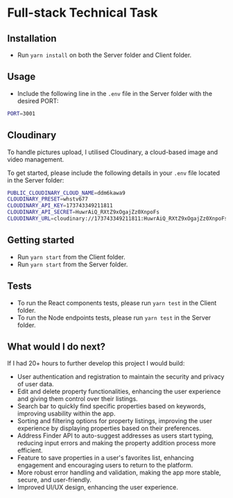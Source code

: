 # Full-stack Technical Task

## Installation

- Run `yarn install` on both the Server folder and Client folder.

## Usage

- Include the following line in the `.env` file in the Server folder with the desired PORT:

```bash
PORT=3001
```

## Cloudinary

To handle pictures upload, I utilised Cloudinary, a cloud-based image and video management.

To get started, please include the following details in your `.env` file located in the Server folder:

```bash
PUBLIC_CLOUDINARY_CLOUD_NAME=ddm6kawa9
CLOUDINARY_PRESET=whstv677
CLOUDINARY_API_KEY=173743349211811
CLOUDINARY_API_SECRET=HuwrAiQ_RXtZ9xOgajZz0XnpoFs
CLOUDINARY_URL=cloudinary://173743349211811:HuwrAiQ_RXtZ9xOgajZz0XnpoFs@ddm6kawa9
```

## Getting started

- Run `yarn start` from the Client folder.
- Run `yarn start` from the Server folder.

## Tests

- To run the React components tests, please run `yarn test` in the Client folder.
- To run the Node endpoints tests, please run `yarn test` in the Server folder.

## What would I do next?

If I had 20+ hours to further develop this project I would build:

- User authentication and registration to maintain the security and privacy of user data.
- Edit and delete property functionalities, enhancing the user experience and giving them control over their listings.
- Search bar to quickly find specific properties based on keywords, improving usability within the app.
- Sorting and filtering options for property listings, improving the user experience by displaying properties based on their preferences.
- Address Finder API to auto-suggest addresses as users start typing, reducing input errors and making the property addition process more efficient.
- Feature to save properties in a user's favorites list, enhancing engagement and encouraging users to return to the platform.
- More robust error handling and validation, making the app more stable, secure, and user-friendly.
- Improved UI/UX design, enhancing the user experience.
